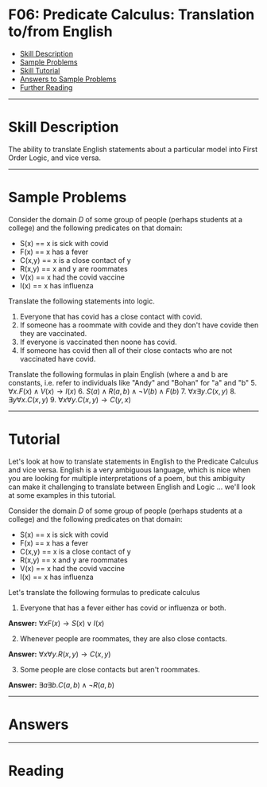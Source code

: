 # F06: Predicate Calculus: Translation to/from English


* [Skill Description](#skill-description)
* [Sample Problems](#Sample-Problems)
* [Skill Tutorial](#Tutorial)
* [Answers to Sample Problems](#Answers)
* [Further Reading](#Reading)

---

# Skill Description

The ability to translate English statements about a particular model into First Order Logic, and vice versa.


---

# Sample Problems

Consider the domain $D$ of some group of people (perhaps students at a college)
and the following predicates on that domain:
* S(x) == x is sick with covid
* F(x) == x has a fever
* C(x,y) == x is a close contact of y
* R(x,y) == x and y are roommates
* V(x) == x had the covid vaccine
* I(x) == x has influenza

Translate the following statements into logic.
1. Everyone that has covid has a close contact with covid.
2. If someone has a roommate with covide and they don't have covide then they are vaccinated.
3. If everyone is vaccinated then noone has covid.
4. If someone has covid then all of their close contacts who are not vaccinated have covid.

Translate the following formulas in plain English (where a and b are constants, i.e. refer to
individuals like "Andy" and "Bohan" for "a" and "b"
5. $\forall x . F(x) \wedge V(x) \rightarrow I(x)$
6. $S(a) \wedge R(a,b) \wedge \neg V(b) \wedge F(b)$
7. $\forall x \exists y . C(x,y)$
8. $\exists y \forall x . C(x,y)$
9. $\forall x \forall y . C(x,y) \rightarrow C(y,x)$

---

# Tutorial

Let's look at how to translate statements in English to the Predicate Calculus
and vice versa.  English is a very ambiguous language, which is nice when you are looking
for multiple interpretations of a poem, but this ambiguity can make it challenging to translate
between English and Logic ... we'll look at some examples in this tutorial.

Consider the domain $D$ of some group of people (perhaps students at a college)
and the following predicates on that domain:
* S(x) == x is sick with covid
* F(x) == x has a fever
* C(x,y) == x is a close contact of y
* R(x,y) == x and y are roommates
* V(x) == x had the covid vaccine
* I(x) == x has influenza

Let's translate the following formulas to predicate calculus

1. Everyone that has a fever either has covid or influenza or both.
   
**Answer:**   $\forall x F(x) \rightarrow S(x) \vee I(x)$
   
2. Whenever people are roommates,  they are also close contacts.

**Answer:**   $\forall x \forall y . R(x,y) \rightarrow C(x,y)$
   
3. Some people are close contacts but aren't roommates.

**Answer:**    $\exists a \exists b . C(a,b) \wedge \neg R(a,b)$


   
---

# Answers

---

# Reading

